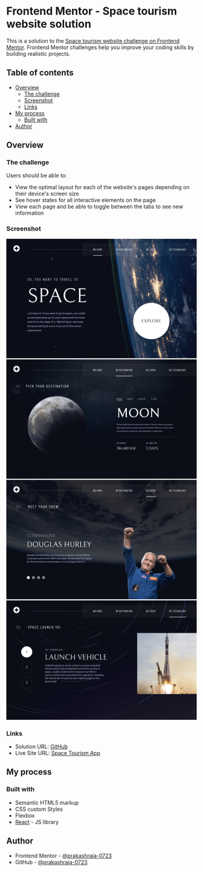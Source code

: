# Frontend Mentor - Space tourism website solution

This is a solution to the [Space tourism website challenge on Frontend Mentor](https://www.frontendmentor.io/challenges/space-tourism-multipage-website-gRWj1URZ3). Frontend Mentor challenges help you improve your coding skills by building realistic projects. 

## Table of contents

- [Overview](#overview)
  - [The challenge](#the-challenge)
  - [Screenshot](#screenshot)
  - [Links](#links)
- [My process](#my-process)
  - [Built with](#built-with)
- [Author](#author)

## Overview

### The challenge

Users should be able to:

- View the optimal layout for each of the website's pages depending on their device's screen size
- See hover states for all interactive elements on the page
- View each page and be able to toggle between the tabs to see new information

### Screenshot

![](./src/assets/screenshot/Screen%20Shot%202023-07-06%20at%2000.19.25.png)
![](./src/assets/screenshot/Screen%20Shot%202023-07-06%20at%2000.19.32.png)
![](./src/assets/screenshot/Screen%20Shot%202023-07-06%20at%2000.19.40.png)
![](./src/assets/screenshot/Screen%20Shot%202023-07-06%20at%2000.19.47.png)


### Links

- Solution URL: [GitHub](https://github.com/prakashraja-0723/space-tourism-app/)
- Live Site URL: [Space Tourism App](https://space-tourism-app-topaz.vercel.app/)

## My process

### Built with

- Semantic HTML5 markup
- CSS custom Styles
- Flexbox
- [React](https://reactjs.org/) - JS library

## Author

- Frontend Mentor - [@prakashraja-0723](https://www.frontendmentor.io/profile/prakashraja-0723)
- GitHub - [@prakashraja-0723](https://github.com/prakashraja-0723)
